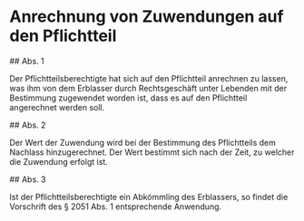# Anrechnung von Zuwendungen auf den Pflichtteil



\#\# Abs. 1

 Der Pflichtteilsberechtigte hat sich auf den Pflichtteil anrechnen zu lassen, was ihm von dem Erblasser durch Rechtsgeschäft unter Lebenden mit der Bestimmung zugewendet worden ist, dass es auf den Pflichtteil angerechnet werden soll.

\#\# Abs. 2

 Der Wert der Zuwendung wird bei der Bestimmung des Pflichtteils dem Nachlass hinzugerechnet. Der Wert bestimmt sich nach der Zeit, zu welcher die Zuwendung erfolgt ist.

\#\# Abs. 3

 Ist der Pflichtteilsberechtigte ein Abkömmling des Erblassers, so findet die Vorschrift des § 2051 Abs. 1 entsprechende Anwendung. 


